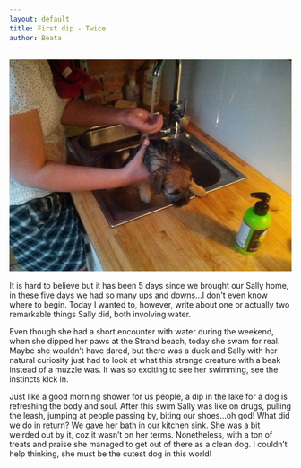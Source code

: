 ```yaml
---
layout: default
title: First dip - Twice
author: Beata
---
```


![Picture](/images/2012-07-11-First-dip---Twice.jpeg)

It is hard to believe but it has been 5 days since we brought our Sally home, in these five days we had so many ups and downs…I don't even know where to begin. Today I wanted to, however, write about one or actually two remarkable things Sally did, both involving water.

Even though she had a short encounter with water during the weekend, when she dipped her paws at the Strand beach, today she swam for real. Maybe she wouldn’t have dared, but there was a duck and Sally with her natural curiosity just had to look at what this strange creature with a beak instead of a muzzle was. It was so exciting to see her swimming, see the instincts kick in. 

Just like a good morning shower for us people, a dip in the lake for a dog is refreshing the body and soul.  After this swim Sally was like on drugs, pulling the leash, jumping at people passing by, biting our shoes…oh god! What did we do in return? We gave her bath in our kitchen sink. She was a bit weirded out by it, coz it wasn’t on her terms. Nonetheless, with a ton of treats and praise she managed to get out of there as a clean dog. I couldn’t help thinking, she must be the cutest dog in this world!

